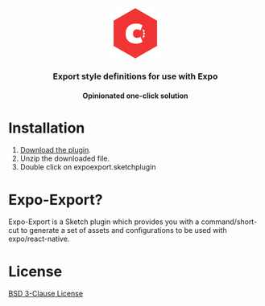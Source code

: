 <p align="center">
  <a href="https://github.com/consento-org/expo-export">
    <img width="100" height="100" src="https://raw.githubusercontent.com/consento-org/expo-export/master/icon.png" />
  </a>
  <h3 align="center">Export style definitions for use with Expo</h3>
  <h4 align="center">Opinionated one-click solution</h4>
</p>

# Installation
1. <a href="https://github.com/consento-org/expo-export/archive/master.zip" title="Download Expo-Export">Download the plugin</a>.
2. Unzip the downloaded file.
3. Double click on expoexport.sketchplugin

# Expo-Export?

Expo-Export is a Sketch plugin which provides you with a command/short-cut to generate a set of assets and configurations
to be used with expo/react-native.

# License

[BSD 3-Clause License](./LICENSE)
